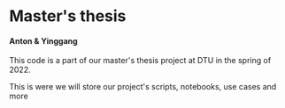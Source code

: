 # Master's thesis
#### Anton & Yinggang
This code is a part of our master's thesis project at DTU in the spring of 2022.

This is were we will store our project's scripts, notebooks, use cases and more
